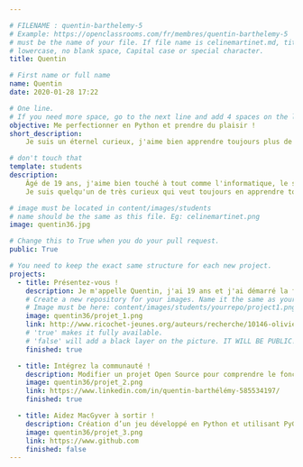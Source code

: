 ```yaml
---

# FILENAME : quentin-barthelemy-5
# Example: https://openclassrooms.com/fr/membres/quentin-barthelemy-5
# must be the name of your file. If file name is celinemartinet.md, title is celinemartinet.
# lowercase, no blank space, Capital case or special character.
title: Quentin

# First name or full name
name: Quentin
date: 2020-01-28 17:22

# One line.
# If you need more space, go to the next line and add 4 spaces on the left, as in 'description'.
objective: Me perfectionner en Python et prendre du plaisir !
short_description: 
    Je suis un éternel curieux, j'aime bien apprendre toujours plus de nouvelles choses.

# don't touch that
template: students
description:
    Âgé de 19 ans, j'aime bien touché à tout comme l'informatique, le sport (tennis que je pratique en compétition), la musique (guitarre et chant), les langues (espagnol, italien), la programmation (CSS, HTML, Python, Jave, Android, ...). 
    Je suis quelqu'un de très curieux qui veut toujours en apprendre toujours plus sur tout.

# image must be located in content/images/students
# name should be the same as this file. Eg: celinemartinet.png
image: quentin36.jpg

# Change this to True when you do your pull request.
public: True

# You need to keep the exact same structure for each new project.
projects:
  - title: Présentez-vous !
    description: Je m'appelle Quentin, j'ai 19 ans et j'ai démarré la formation de développeur Python
    # Create a new repository for your images. Name it the same as your nickname and profile picture.
    # Image must be here: content/images/students/yourrepo/project1.png
    image: quentin36/projet_1.png
    link: http://www.ricochet-jeunes.org/auteurs/recherche/10146-olivier-vogel
    # 'true' makes it fully available.
    # 'false' will add a black layer on the picture. IT WILL BE PUBLIC!
    finished: true

  - title: Intégrez la communauté !
    description: Modifier un projet Open Source pour comprendre le fonctionnement de Git, de Github et des pull requests. 
    image: quentin36/projet_2.png
    link: https://www.linkedin.com/in/quentin-barthélémy-585534197/
    finished: true

  - title: Aidez MacGyver à sortir !
    description: Création d’un jeu développé en Python et utilisant PyGame.
    image: quentin36/projet_3.png
    link: https://www.github.com
    finished: false
---
```

